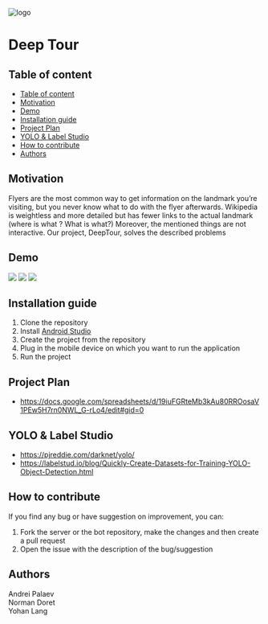 ![logo](pic/logo.png "logo")

# Deep Tour

## Table of content
- [Table of content](#table-of-content)
- [Motivation](#motivation)
- [Demo](#demo)  
- [Installation guide](#installation-guide)
- [Project Plan](#project-plan) 
- [YOLO & Label Studio](#yolo--label-studio)
- [How to contribute](#how-to-contribute)
- [Authors](#Authors)

## Motivation
Flyers are the most common way to get information on the landmark you’re visiting, but you never know what to do with the flyer afterwards.
Wikipedia is weightless and more detailed but has fewer links to the actual landmark (where is what ? What is what?)
Moreover, the mentioned things are not interactive. 
Our project, DeepTour, solves the described problems

## Demo
![](pic/img1.jpg)
![](pic/img2.jpg)
![](pic/img3.jpg)

## Installation guide
1. Clone the repository
2. Install [Android Studio](https://developer.android.com/studio)
3. Create the project from the repository
4. Plug in the mobile device on which you want to run the application
5. Run the project

## Project Plan

- https://docs.google.com/spreadsheets/d/19iuFGRteMb3kAu80RROosaV1PEw5H7rn0NWL_G-rLo4/edit#gid=0

## YOLO & Label Studio

- https://pjreddie.com/darknet/yolo/
- https://labelstud.io/blog/Quickly-Create-Datasets-for-Training-YOLO-Object-Detection.html

## How to contribute
If you find any bug or have suggestion on improvement, you can:
1. Fork the server or the bot repository, make the changes and then create a pull request
2. Open the issue with the description of the bug/suggestion

## Authors
Andrei Palaev <br/>
Norman Doret <br/>
Yohan Lang
